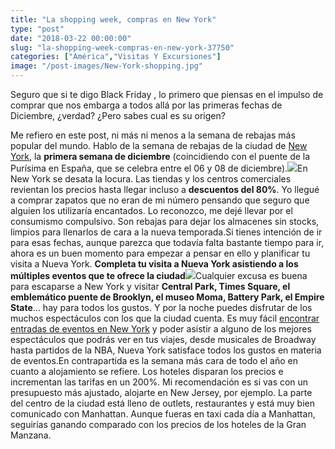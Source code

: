 ```yaml
---
title: "La shopping week, compras en New York"
type: "post"
date: "2018-03-22 00:00:00"
slug: "la-shopping-week-compras-en-new-york-37750"
categories: ["América","Visitas Y Excursiones"]
image: "/post-images/New-York-shopping.jpg"
---
```


Seguro que si te digo Black Friday , lo primero que piensas en el impulso de comprar que nos embarga a todos allá por las primeras fechas de Diciembre, ¿verdad? ¿Pero sabes cual es su origen?  
  
Me refiero en este post, ni más ni menos a la semana de rebajas más popular del mundo. Hablo de la semana de rebajas de la ciudad de [New York](http://www.missviajes.com/new-york-new-york-5000/), la **primera semana de diciembre** (coincidiendo con el puente de la Purísima en España, que se celebra entre el 06 y 08 de diciembre).![](/post-images/New-York-shopping.jpg)En New York se desata la locura. Las tiendas y los centros comerciales revientan los precios hasta llegar incluso a **descuentos del 80%**. Yo llegué a comprar zapatos que no eran de mi número pensando que seguro que alguien los utilizaría encantados. Lo reconozco, me dejé llevar por el consumismo compulsivo. Son rebajas para dejar los almacenes sin stocks, limpios para llenarlos de cara a la nueva temporada.Si tienes intención de ir para esas fechas, aunque parezca que todavía falta bastante tiempo para ir, ahora es un buen momento para empezar a pensar en ello y planificar tu visita a Nueva York. **Completa tu visita a Nueva York asistiendo a los múltiples eventos que te ofrece la ciudad**![](/post-images/fifth-ave-istock-177970272-2-707x471-300x200.jpg)Cualquier excusa es buena para escaparse a New York y visitar **Central Park, Times Square, el emblemático puente de Brooklyn, el museo Moma, Battery Park, el Empire State**... hay para todos los gustos. Y por la noche puedes disfrutar de los muchos espectáculos con los que la ciudad cuenta. Es muy fácil [encontrar entradas de eventos en New York](https://www.hellotickets.es/) y poder asistir a alguno de los mejores espectáculos que podrás ver en tus viajes, desde musicales de Broadway hasta partidos de la NBA, Nueva York satisface todos los gustos en materia de eventos.En contrapartida es la semana más cara de todo el año en cuanto a alojamiento se refiere. Los hoteles disparan los precios e incrementan las tarifas en un 200%. Mi recomendación es si vas con un presupuesto más ajustado, alojarte en New Jersey, por ejemplo. La parte del centro de la ciudad está lleno de outlets, restaurantes y está muy bien comunicado con Manhattan. Aunque fueras en taxi cada día a Manhattan, seguirías ganando comparado con los precios de los hoteles de la Gran Manzana.